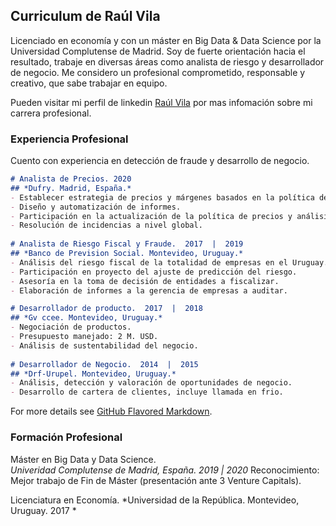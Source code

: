 ## Curriculum de Raúl Vila 

Licenciado en economía y con un máster en Big Data & Data Science por la Universidad Complutense de Madrid. Soy de fuerte orientación hacia el resultado, trabaje en diversas áreas como analista de riesgo y desarrollador de negocio. Me considero un profesional comprometido, responsable y creativo, que sabe trabajar en equipo.

Pueden visitar mi perfil de linkedin [Raúl Vila](https://www.linkedin.com/in/raulvila1/) por mas infomación sobre mi carrera profesional. 

### Experiencia Profesional

Cuento con experiencia en detección de fraude y desarrollo de negocio. 

```markdown
# Analista de Precios. 2020 
## *Dufry. Madrid, España.*
- Establecer estrategia de precios y márgenes basados en la política de la empresa. 
- Diseño y automatización de informes.
- Participación en la actualización de la política de precios y análisis estratégico de KPI’s.
- Resolución de incidencias a nivel global. 
 
# Analista de Riesgo Fiscal y Fraude.  2017  |  2019 
## *Banco de Prevision Social. Montevideo, Uruguay.* 
- Análisis del riesgo fiscal de la totalidad de empresas en el Uruguay.
- Participación en proyecto del ajuste de predicción del riesgo.
- Asesoría en la toma de decisión de entidades a fiscalizar.
- Elaboración de informes a la gerencia de empresas a auditar. 

# Desarrollador de producto.  2017  |  2018 
## *Gv ccee. Montevideo, Uruguay.*
- Negociación de productos. 
- Presupuesto manejado: 2 M. USD.
- Análisis de sustentabilidad del negocio. 
 
# Desarrollador de Negocio.  2014  |  2015 
## *Drf-Urupel. Montevideo, Uruguay.* 
- Análisis, detección y valoración de oportunidades de negocio.
- Desarrollo de cartera de clientes, incluye llamada en frio. 
```

For more details see [GitHub Flavored Markdown](https://guides.github.com/features/mastering-markdown/).

### Formación Profesional

Máster en Big Data y Data Science.     
*Univeridad Complutense de Madrid, España. 2019 | 2020*
Reconocimiento: Mejor trabajo de Fin de Máster (presentación ante 3 Venture Capitals). 
 
Licenciatura en Economía. 
*Universidad de la República. Montevideo, Uruguay. 2017 *

